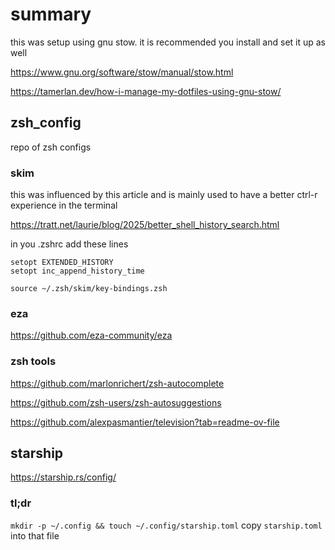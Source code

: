 # summary

this was setup using gnu stow. it is recommended you install and set it up as
well

https://www.gnu.org/software/stow/manual/stow.html

https://tamerlan.dev/how-i-manage-my-dotfiles-using-gnu-stow/

## zsh_config

repo of zsh configs

### skim

this was influenced by this article and is mainly used to have a better ctrl-r
experience in the terminal

https://tratt.net/laurie/blog/2025/better_shell_history_search.html

in you .zshrc add these lines

```
setopt EXTENDED_HISTORY
setopt inc_append_history_time

source ~/.zsh/skim/key-bindings.zsh
```

### eza

https://github.com/eza-community/eza

### zsh tools

https://github.com/marlonrichert/zsh-autocomplete

https://github.com/zsh-users/zsh-autosuggestions

https://github.com/alexpasmantier/television?tab=readme-ov-file

## starship

https://starship.rs/config/

### tl;dr

`mkdir -p ~/.config && touch ~/.config/starship.toml` copy `starship.toml` into
that file
